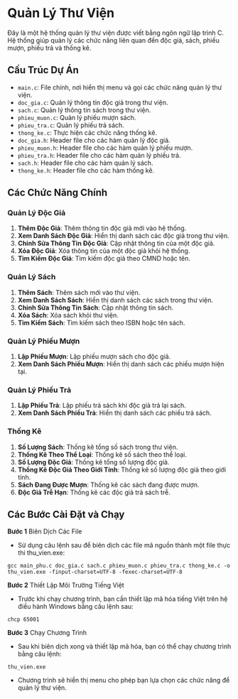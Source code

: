 # Quản Lý Thư Viện

Đây là một hệ thống quản lý thư viện được viết bằng ngôn ngữ lập trình C. Hệ thống giúp quản lý các chức năng liên quan đến độc giả, sách, phiếu mượn, phiếu trả và thống kê.

## Cấu Trúc Dự Án

- `main.c`: File chính, nơi hiển thị menu và gọi các chức năng quản lý thư viện.
- `doc_gia.c`: Quản lý thông tin độc giả trong thư viện.
- `sach.c`: Quản lý thông tin sách trong thư viện.
- `phieu_muon.c`: Quản lý phiếu mượn sách.
- `phieu_tra.c`: Quản lý phiếu trả sách.
- `thong_ke.c`: Thực hiện các chức năng thống kê.
- `doc_gia.h`: Header file cho các hàm quản lý độc giả.
- `phieu_muon.h`: Header file cho các hàm quản lý phiếu mượn.
- `phieu_tra.h`: Header file cho các hàm quản lý phiếu trả.
- `sach.h`: Header file cho các hàm quản lý sách.
- `thong_ke.h`: Header file cho các hàm thống kê.

## Các Chức Năng Chính

### Quản Lý Độc Giả
1. **Thêm Độc Giả**: Thêm thông tin độc giả mới vào hệ thống.
2. **Xem Danh Sách Độc Giả**: Hiển thị danh sách các độc giả trong thư viện.
3. **Chỉnh Sửa Thông Tin Độc Giả**: Cập nhật thông tin của một độc giả.
4. **Xóa Độc Giả**: Xóa thông tin của một độc giả khỏi hệ thống.
5. **Tìm Kiếm Độc Giả**: Tìm kiếm độc giả theo CMND hoặc tên.

### Quản Lý Sách
1. **Thêm Sách**: Thêm sách mới vào thư viện.
2. **Xem Danh Sách Sách**: Hiển thị danh sách các sách trong thư viện.
3. **Chỉnh Sửa Thông Tin Sách**: Cập nhật thông tin sách.
4. **Xóa Sách**: Xóa sách khỏi thư viện.
5. **Tìm Kiếm Sách**: Tìm kiếm sách theo ISBN hoặc tên sách.

### Quản Lý Phiếu Mượn
1. **Lập Phiếu Mượn**: Lập phiếu mượn sách cho độc giả.
2. **Xem Danh Sách Phiếu Mượn**: Hiển thị danh sách các phiếu mượn hiện tại.

### Quản Lý Phiếu Trả
1. **Lập Phiếu Trả**: Lập phiếu trả sách khi độc giả trả lại sách.
2. **Xem Danh Sách Phiếu Trả**: Hiển thị danh sách các phiếu trả sách.

### Thống Kê
1. **Số Lượng Sách**: Thống kê tổng số sách trong thư viện.
2. **Thống Kê Theo Thể Loại**: Thống kê số sách theo thể loại.
3. **Số Lượng Độc Giả**: Thống kê tổng số lượng độc giả.
4. **Thống Kê Độc Giả Theo Giới Tính**: Thống kê số lượng độc giả theo giới tính.
5. **Sách Đang Được Mượn**: Thống kê các sách đang được mượn.
6. **Độc Giả Trễ Hạn**: Thống kê các độc giả trả sách trễ.

## Các Bước Cài Đặt và Chạy
**Bước 1** Biên Dịch Các File

- Sử dụng câu lệnh sau để biên dịch các file mã nguồn thành một file thực thi thu_vien.exe:

 `gcc main_phu.c doc_gia.c sach.c phieu_muon.c phieu_tra.c thong_ke.c -o thu_vien.exe -finput-charset=UTF-8 -fexec-charset=UTF-8`

**Bước 2** Thiết Lập Môi Trường Tiếng Việt

- Trước khi chạy chương trình, bạn cần thiết lập mã hóa tiếng Việt trên hệ điều hành Windows bằng câu lệnh sau:

 `chcp 65001`

**Bước 3** Chạy Chương Trình

- Sau khi biên dịch xong và thiết lập mã hóa, bạn có thể chạy chương trình bằng câu lệnh:

 `thu_vien.exe`

- Chương trình sẽ hiển thị menu cho phép bạn lựa chọn các chức năng để quản lý thư viện.